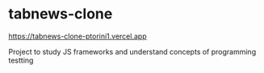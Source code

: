 # tabnews-clone

https://tabnews-clone-ptorini1.vercel.app

Project to study JS frameworks and understand concepts of programming
testting

